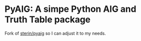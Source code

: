 # PyAIG: A simpe Python AIG and Truth Table package

Fork of [sterin/pyaig](https://github.com/sterin/pyaig) so I can adjust it to my needs.
